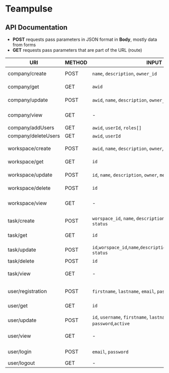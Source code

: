 # Teampulse

## API Documentation

- **POST** requests pass parameters in JSON format in **Body**, mostly data from forms
- **GET** requests pass parameters that are part of the URL (route)

| URI                 | METHOD | INPUT                                                                   | OUTPUT                                                                   |
| ------------------- | ------ | ----------------------------------------------------------------------- | ------------------------------------------------------------------------ |
| company/create      | POST   | `name`, `description`, `owner_id`                                       | `awid`, `name`, `description`, `owner_id`, `users[] {id}`                |
| company/get         | GET    | `awid`                                                                  | `awid`, `name`, `description`, `owner_id`, `users[] {id}`                |
| company/update      | POST   | `awid`, `name`, `description`, `owner_id`                               | `awid`, `name`, `description`, `owner_id`, `users[] {id}`                |
| company/view        | GET    | -                                                                       | `workspaces[] { awid, name, description, owner_id, users[] {id} }`       |
| company/addUsers    | GET    | `awid`, `userId`, `roles[] `                                            | `added`                                                                  |
| company/deleteUsers | GET    | `awid`, `userId`                                                        | `deleted`                                                                |
|                     |        |                                                                         |                                                                          |
| workspace/create    | POST   | `awid`, `name`, `description`, `owner`, `members[] {id}`                | ` awid`, `id `, `name`, `description`, `owner`, `members[] {id}`         |
| workspace/get       | GET    | `id`                                                                    | `id`, `name`, `description`, `owner`, `members[] {id}`                   |
| workspace/update    | POST   | `id`, `name`, `description`, `owner`, `members[] {id}`                  | `id`, `name`, `description`, `owner`, `members[] {id}`                   |
| workspace/delete    | POST   | `id`                                                                    | `id`, `name`, `description`, `owner`, `members[] {id}`                   |
| workspace/view      | GET    | -                                                                       | `workspaces[] { id, name, description, owner, members[] {id} }`          |
|                     |        |                                                                         |                                                                          |
| task/create         | POST   | `worspace_id`, `name`, `description`, `solver_id`, `deadline`, `status` | `worspace_id`,`id`, `name`, `description`, `solver_id`, `deadline`, `status`|
| task/get            | GET    | `id`                                                                    | `worspace_id`,`id`, `name`, `description`, `solver_id`, `deadline`, `status`|
| task/update         | POST   | `id`,`worspace_id`,`name`,`description`,`solver_id`,`deadline`, `status`| `worspace_id`,`id`, `name`, `description`, `solver_id`, `deadline`, `status`|
| task/delete         | POST   | `id`                                                                    | `deleted`                                                                |  
| task/view           | GET    | -                                                                       | `tasks[] {worspace_id,id,name,description, solver_id, deadline, status}` |
|                     |        |                                                                         |                                                                          |
| user/registration   | POST   | `firstname`, `lastname`, `email`, `password`                            | `id`, `firstname`, `lastname`, `email`, `superAdmin`, `roles`, `active`  |
| user/get            | GET    | `id`                                                                    | `id`, `firstname`, `lastname`, `email`, `superAdmin`, `roles`, `active`  |
| user/update         | POST   | `id`, `username`, `firstname`, `lastname`, `email`, `password`,`active` | `id`, `firstname`, `lastname`, `email`, `superAdmin`, `roles`, `active`  |
| user/view           | GET    | -                                                                       | `users[] { id, firstname, lastname, email, superAdmin, roles, active }`  |
| user/login          | POST   | `email`, `password`                                                     | `id`, `firstname`, `lastname`, `email`, `superAdmin`, `roles`, `active`  |
| user/logout         | GET    | -                                                                       |                                                                          |
